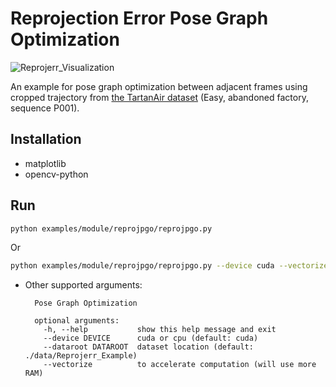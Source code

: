# Reprojection Error Pose Graph Optimization

![Reprojerr_Visualization](https://user-images.githubusercontent.com/47029019/257399825-2f47931c-adc8-494e-99c6-d0c2c5d7c306.gif)

An example for pose graph optimization between adjacent frames using cropped trajectory from [the TartanAir dataset](https://theairlab.org/tartanair-dataset/) (Easy, abandoned factory, sequence P001).

## Installation

  * matplotlib
  * opencv-python


## Run

```bash
python examples/module/reprojpgo/reprojpgo.py
```

Or

```bash
python examples/module/reprojpgo/reprojpgo.py --device cuda --vectorize
```

* Other supported arguments:

        Pose Graph Optimization

        optional arguments:
          -h, --help           show this help message and exit
          --device DEVICE      cuda or cpu (default: cuda)
          --dataroot DATAROOT  dataset location (default: ./data/Reprojerr_Example)
          --vectorize          to accelerate computation (will use more RAM)

